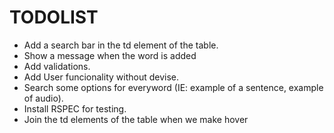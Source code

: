 # TODOLIST
* Add a search bar in the td element of the table.
* Show a message when the word is added
* Add validations.
* Add User funcionality without devise.
* Search some options for everyword (IE: example of a sentence, example of audio).
* Install RSPEC for testing.
* Join the td elements of the table when we make hover